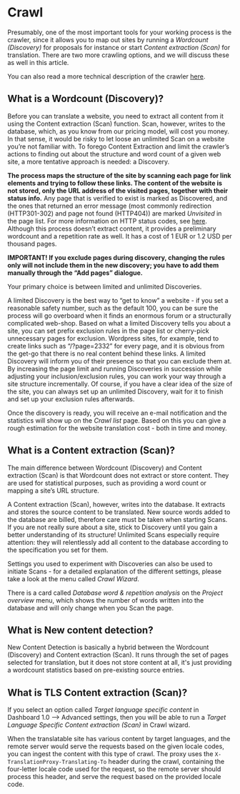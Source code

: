 Crawl
=====

Presumably, one of the most important tools for your working process is the crawler, since it allows you to map out sites by running a _Wordcount (Discovery)_ for proposals for instance or start _Content extraction (Scan)_ for translation. There are two more crawling options, and we will discuss these as well in this article.

You can also read a more technical description of the crawler [here](../tech-manual/crawler.html).

## What is a Wordcount (Discovery)?

Before you can translate a website, you need to extract all content from it using the Content extraction (Scan) function. Scan, however, writes to the database, which, as you know from our pricing model, will cost you money. In that sense, it would be risky to let loose an unlimited Scan on a website you’re not familiar with. To forego Content Extraction and limit the crawler’s actions to finding out about the structure and word count of a given web site, a more tentative approach is needed: a Discovery.

**The process maps the structure of the site by scanning each page for link elements and trying to follow these links. The content of the website is not stored, only the URL address of the visited pages, together with their status info.** Any page that is verified to exist is marked as Discovered, and the ones that returned an error message (most commonly redirection (HTTP301-302) and page not found (HTTP404)) are marked _Unvisited_ in the page list. For more information on HTTP status codes, see [here](https://en.wikipedia.org/wiki/List_of_HTTP_status_codes). Although this process doesn’t extract content, it provides a preliminary wordcount and a repetition rate as well. It has a cost of 1 EUR or 1.2 USD per thousand pages.

**IMPORTANT!
If you exclude pages during discovery, changing the rules only will not include them in the new discovery; you have to add them manually through the “Add pages” dialogue.**

Your primary choice is between limited and unlimited Discoveries.

A limited Discovery is the best way to “get to know” a website - if you set a reasonable safety number, such as the default 100, you can be sure the process will go overboard when it finds an enormous forum or a structurally complicated web-shop.
Based on what a limited Discovery tells you about a site, you can set prefix exclusion rules in the page list or cherry-pick unnecessary pages for exclusion.
Wordpress sites, for example, tend to create links such as “/?page=2332” for every page, and it is obvious from the get-go that there is no real content behind these links. A limited Discovery will inform you of their presence so that you can exclude them at.
By increasing the page limit and running Discoveries in succession while adjusting your inclusion/exclusion rules, you can work your way through a site structure incrementally.
Of course, if you have a clear idea of the size of the site, you can always set up an unlimited Discovery, wait for it to finish and set up your exclusion rules afterwards.

Once the discovery is ready, you will receive an e-mail notification and the statistics will show up on the _Crawl list_ page. Based on this you can give a rough estimation for the website translation cost - both in time and money.

## What is a Content extraction (Scan)?

The main difference between Wordcount (Discovery) and Content extraction (Scan) is that Wordcount does not extract or store content. They are used for statistical purposes, such as providing a word count or mapping a site’s URL structure.

A Content extraction (Scan), however, writes into the database. It extracts and stores the source content to be translated. New source words added to the database are billed, therefore care must be taken when starting Scans. If you are not really sure about a site, stick to Discovery until you gain a better understanding of its structure! Unlimited Scans especially require attention: they will relentlessly add all content to the database according to the specification you set for them.

Settings you used to experiment with Discoveries can also be used to initiate Scans - for a detailed explanation of the different settings, please take a look at the menu called _Crawl Wizard_.

There is a card called _Database word & repetition analysis_ on the _Project overview_ menu, which shows the number of words written into the database and will only change when you Scan the page.

## What is New content detection?

New Content Detection is basically a hybrid between the Wordcount (Discovery) and Content extraction (Scan). It runs through the set of pages selected for translation, but it does not store content at all, it's just providing a wordcount statistics based on pre-existing source entries.

## What is TLS Content extraction (Scan)?

If you select an option called _Target language specific content_ in Dashboard 1.0 --> Advanced settings, then you will be able to run a _Target Language Specific Content extraction (Scan)_ in Crawl wizard.

When the translatable site has various content by target languages, and the remote server would serve the requests based on the given locale codes, you can ingest the content with this type of crawl. The proxy uses the `X-TranslationProxy-Translating-To` header during the crawl, containing the four-letter locale code used for the request, so the remote server should process this header, and serve the request based on the provided locale code.
